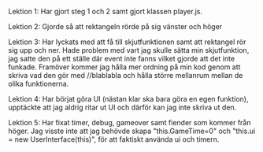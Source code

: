 Lektion 1: Har gjort steg 1 och 2 samt gjort klassen player.js.

Lektion 2: Gjorde så att rektangeln rörde på sig vänster och höger

Lektion 3: Har lyckats med att få till skjutfunktionen samt att rektangel rör sig upp och ner. Hade problem med vart jag skulle sätta min skjutfunktion, jag satte den på ett ställe där event inte fanns vilket gjorde att det inte funkade. Framöver kommer jag hålla mer ordning på min kod genom att skriva vad den gör med //blablabla
och hålla större mellanrum mellan de olika funktionerna.

Lektion 4: Har börjat göra UI (nästan klar ska bara göra en egen funktion), upptäckte att jag aldrig ritar ut UI och därför kan jag inte skriva ut den. 

Lektion 5: Har fixat timer, debug, gameover samt fiender som kommer från höger. Jag visste inte att jag behövde skapa "this.GameTime=0" och "this.ui = new UserInterface(this)", för att faktiskt använda ui och timern.